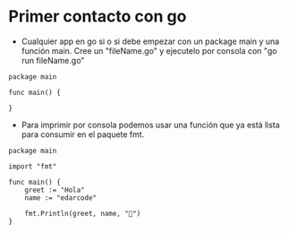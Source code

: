 # Primer contacto con go

- Cualquier app en go si o si debe empezar con un package main y una función main. Cree un "fileName.go" y ejecutelo por consola con "go run fileName.go"

```
package main

func main() {

}
```

- Para imprimir por consola podemos usar una función que ya está lista para consumir en el paquete fmt.

```
package main

import "fmt"

func main() {
	greet := "Hola"
	name := "edarcode"

	fmt.Println(greet, name, "👋")
}

```
